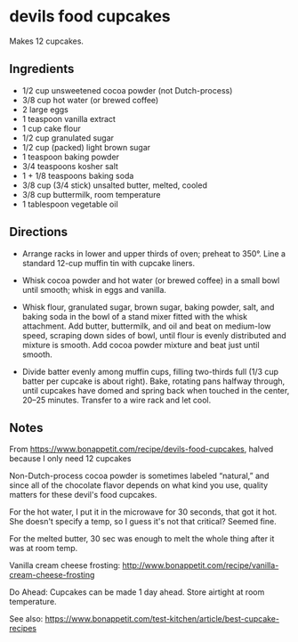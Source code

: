 # devils food cupcakes

Makes 12 cupcakes.

## Ingredients

* 1/2 cup unsweetened cocoa powder (not Dutch-process)
* 3/8 cup hot water (or brewed coffee)
* 2 large eggs
* 1 teaspoon vanilla extract
* 1 cup cake flour
* 1/2 cup granulated sugar
* 1/2 cup (packed) light brown sugar
* 1 teaspoon baking powder
* 3/4 teaspoons kosher salt
* 1 + 1/8 teaspoons baking soda
* 3/8 cup (3/4 stick) unsalted butter, melted, cooled
* 3/8 cup buttermilk, room temperature
* 1 tablespoon vegetable oil

## Directions

* Arrange racks in lower and upper thirds of oven; preheat to 350°. Line a standard 12-cup muffin tin with cupcake liners.

* Whisk cocoa powder and hot water (or brewed coffee) in a small bowl until smooth; whisk in eggs and vanilla.

* Whisk flour, granulated sugar, brown sugar, baking powder, salt, and baking soda in the bowl of a stand mixer fitted with the whisk attachment. Add butter, buttermilk, and oil and beat on medium-low speed, scraping down sides of bowl, until flour is evenly distributed and mixture is smooth. Add cocoa powder mixture and beat just until smooth.

* Divide batter evenly among muffin cups, filling two-thirds full (1/3 cup batter per cupcake is about right). Bake, rotating pans halfway through, until cupcakes have domed and spring back when touched in the center, 20–25 minutes. Transfer to a wire rack and let cool.


## Notes

From https://www.bonappetit.com/recipe/devils-food-cupcakes, halved because I only need 12 cupcakes

Non-Dutch-process cocoa powder is sometimes labeled “natural,” and since all of the chocolate flavor depends on what kind you use, quality matters for these devil's food cupcakes.

For the hot water, I put it in the microwave for 30 seconds, that got it hot. She doesn't specify a temp, so I guess it's not that critical? Seemed fine.

For the melted butter, 30 sec was enough to melt the whole thing after it was at room temp.

Vanilla cream cheese frosting: http://www.bonappetit.com/recipe/vanilla-cream-cheese-frosting

Do Ahead: Cupcakes can be made 1 day ahead. Store airtight at room temperature.

See also: https://www.bonappetit.com/test-kitchen/article/best-cupcake-recipes
